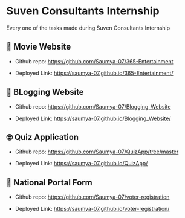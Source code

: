 # Suven Consultants Internship
Every one of the tasks made during Suven Consultants Internship

## 🎥 Movie Website
- Github repo: https://github.com/Saumya-07/365-Entertainment

- Deployed Link: https://saumya-07.github.io/365-Entertainment/

## 📰 BLogging Website
- Github repo: https://github.com/Saumya-07/Blogging_Website

- Deployed Link: https://saumya-07.github.io/Blogging_Website/

## 🤓 Quiz Application
- Github repo: https://github.com/Saumya-07/QuizApp/tree/master

- Deployed Link: https://saumya-07.github.io/QuizApp/

## 📜 National Portal Form
- Github repo: https://github.com/Saumya-07/voter-registration

- Deployed Link: https://saumya-07.github.io/voter-registration/
